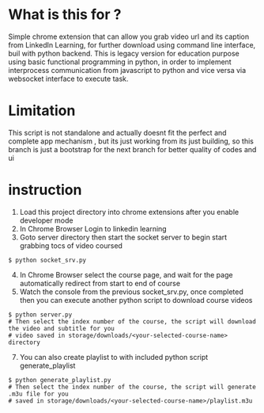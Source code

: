 # What is this for ?
Simple chrome extension that can allow you grab video url and its caption from LinkedIn Learning, for further download using command line interface, buil with python backend.
This is legacy version for education purpose using basic functional programming in python, in order to implement interprocess communication from javascript to python and vice versa via websocket interface to execute task.

# Limitation
This script is not standalone and actually doesnt fit the perfect and complete app mechanism , but its just working from its just building, so this branch is just a bootstrap for the next branch for better quality of codes and ui

# instruction
  1. Load this project directory into chrome extensions after you enable developer mode
  2. In Chrome Browser Login to linkedin learning
  3. Goto server directory then start the socket server to begin start grabbing tocs of video coursed

    $ python socket_srv.py
  
  4. In Chrome Browser select the course page, and wait for the page automatically redirect from start to end of course
  5. Watch the console from the previous socket_srv.py, once completed then you can execute another python script to download course videos

    $ python server.py
    # Then select the index number of the course, the script will download the video and subtitle for you
    # video saved in storage/downloads/<your-selected-course-name> directory
  
  7. You can also create playlist to with included python script generate_playlist
    
    $ python generate_playlist.py
    # Then select the index number of the course, the script will generate .m3u file for you
    # saved in storage/downloads/<your-selected-course-name>/playlist.m3u
       
